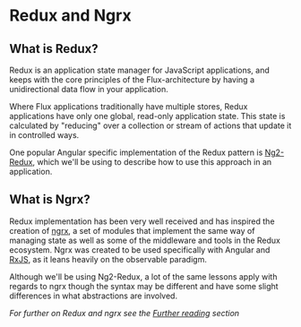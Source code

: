 # Redux and Ngrx

## What is Redux?

Redux is an application state manager for JavaScript applications, and keeps
with the core principles of the Flux-architecture by having a unidirectional
data flow in your application.

Where Flux applications traditionally have multiple stores, Redux applications
have only one global, read-only application state. This state is calculated by
"reducing" over a collection or stream of actions that update it in controlled ways.

One popular Angular specific implementation of the Redux pattern is [Ng2-Redux](https://github.com/wbuchwalter/ng2-redux), which we'll be using to describe how to use this approach in an application.


## What is Ngrx?

Redux implementation has been very well received and has inspired the creation of [ngrx](https://github.com/ngrx "ngrx collection"), a set of modules that implement the same way of managing state as well as some of the middleware and tools in the Redux ecosystem. Ngrx was created to be used specifically with Angular and [RxJS](https://github.com/Reactive-Extensions/RxJS), as it leans heavily on the observable paradigm.

Although we'll be using Ng2-Redux, a lot of the same lessons apply with regards to ngrx though the syntax may be different and have some slight differences in what abstractions are involved.

*For further on Redux and ngrx see the [Further reading](../further-reading.html#redux-and-ngrx) section*
